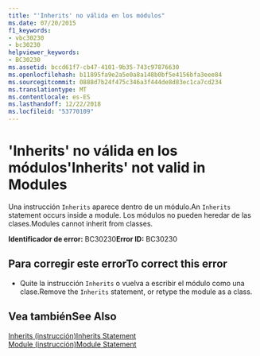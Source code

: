 ```yaml
---
title: "'Inherits' no válida en los módulos"
ms.date: 07/20/2015
f1_keywords:
- vbc30230
- bc30230
helpviewer_keywords:
- BC30230
ms.assetid: bccd61f7-cb47-4101-9b35-743c97876630
ms.openlocfilehash: b11895fa9e2a5e0a8a148b0bf5e4156bfa3eee84
ms.sourcegitcommit: 0888d7b24f475c346a3f444de8d83ec1ca7cd234
ms.translationtype: MT
ms.contentlocale: es-ES
ms.lasthandoff: 12/22/2018
ms.locfileid: "53770109"
---
```

# <a name="inherits-not-valid-in-modules"></a><span data-ttu-id="ec1f7-102">'Inherits' no válida en los módulos</span><span class="sxs-lookup"><span data-stu-id="ec1f7-102">'Inherits' not valid in Modules</span></span>
<span data-ttu-id="ec1f7-103">Una instrucción `Inherits` aparece dentro de un módulo.</span><span class="sxs-lookup"><span data-stu-id="ec1f7-103">An `Inherits` statement occurs inside a module.</span></span> <span data-ttu-id="ec1f7-104">Los módulos no pueden heredar de las clases.</span><span class="sxs-lookup"><span data-stu-id="ec1f7-104">Modules cannot inherit from classes.</span></span>  
  
 <span data-ttu-id="ec1f7-105">**Identificador de error:** BC30230</span><span class="sxs-lookup"><span data-stu-id="ec1f7-105">**Error ID:** BC30230</span></span>  
  
## <a name="to-correct-this-error"></a><span data-ttu-id="ec1f7-106">Para corregir este error</span><span class="sxs-lookup"><span data-stu-id="ec1f7-106">To correct this error</span></span>  
  
-   <span data-ttu-id="ec1f7-107">Quite la instrucción `Inherits` o vuelva a escribir el módulo como una clase.</span><span class="sxs-lookup"><span data-stu-id="ec1f7-107">Remove the `Inherits` statement, or retype the module as a class.</span></span>  
  
## <a name="see-also"></a><span data-ttu-id="ec1f7-108">Vea también</span><span class="sxs-lookup"><span data-stu-id="ec1f7-108">See Also</span></span>  
 [<span data-ttu-id="ec1f7-109">Inherits (instrucción)</span><span class="sxs-lookup"><span data-stu-id="ec1f7-109">Inherits Statement</span></span>](../../visual-basic/language-reference/statements/inherits-statement.md)  
 [<span data-ttu-id="ec1f7-110">Module (instrucción)</span><span class="sxs-lookup"><span data-stu-id="ec1f7-110">Module Statement</span></span>](../../visual-basic/language-reference/statements/module-statement.md)
